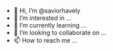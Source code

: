 - 👋 Hi, I’m @saviorhavely
- 👀 I’m interested in ...
- 🌱 I’m currently learning ...
- 💞️ I’m looking to collaborate on ...
- 📫 How to reach me ...

<!---
saviorhavely/saviorhavely is a ✨ special ✨ repository because its `README.md` (this file) appears on your GitHub profile.
You can click the Preview link to take a look at your changes.
--->
